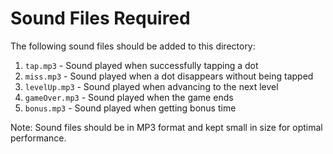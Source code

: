 # Sound Files Required

The following sound files should be added to this directory:

1. `tap.mp3` - Sound played when successfully tapping a dot
2. `miss.mp3` - Sound played when a dot disappears without being tapped
3. `levelUp.mp3` - Sound played when advancing to the next level
4. `gameOver.mp3` - Sound played when the game ends
5. `bonus.mp3` - Sound played when getting bonus time

Note: Sound files should be in MP3 format and kept small in size for optimal performance. 